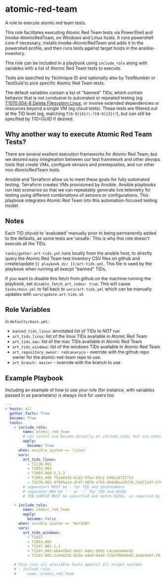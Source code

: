 # atomic-red-team

A role to execute atomic red team tests.

This role facilitates executing Atomic Red Team tests via PowerShell and
Invoke-AtomicRedTeam, on Windows and Linux hosts. It runs powershell core if
necessary, installs Invoke-AtomicRedTeam and adds it to the powershell profile,
and then runs tests against target hosts in the ansible-inventory.

This role can be included in a playbook using `include_role` along with
variables with a list of Atomic Red Team tests to execute.

Tests are specified by Technique ID and optionally also by TestNumber or
TestGuid to pick specific Atomic Red Team tests.

The default variables contain a list of "banned" TIDs, which contain behavior
that is not condusive to automated or repeated testing (eg [T1070.004-8 Delete
Filesystem
Linux](https://github.com/redcanaryco/atomic-red-team/blob/master/atomics/T1070.004/T1070.004.md#atomic-test-8---delete-filesystem---linux),
or involve extended dependencies or resources beyond a single VM (eg cloud
tests). These tests are filtered out at the TID level (eg, matching
`T[0-9]{4}(\.?[0-9]{3})?`), but can still be specified by TID+GUID if desired.

## Why another way to execute Atomic Red Team Tests?

There are several exellent execution frameworks for Atomic Red Team, but we desired easy
integreation between our test framework and other devops tools that create VMs,
configure sensors and prerequisites, and run other non-AtomicRedTeam tests.

Ansible and Terraform allow us to meet these goals for fully automated
testing. Terraform creates VMs provisioned by Ansible. Ansible playbooks run
test scenarios so that we can repeatably generate live telemetry for testing
using different combinations of sensors or configurations. This playbook
integrates Atomic Red Team into this automation-focused testing model.

## Notes

Each TID should to 'evaluated' manually prior to being permanently added to the
defaults, as some tests are 'unsafe.' This is why this role doesn't execute
all the TIDs.

`tasks/gather-art-tids.yml` runs locally from the ansible host, to directly
query the Atomic Red Team test inventory CSV files on github and create/update
`{{ playbook_dir }}/art-tids.yml`. This file is used by the playbook when running
all execpt "banned" TIDs.

If you want to disable this fetch from github on the machine running the
playbook, set `disable_fetch_art_index: true`. This will cause
`tasks/main.yml` to fall back to `vars/art-tids.yml` which can be manually
updates with `vars/update-art-tids.sh`

## Role Variables

in `defaults/main.yml`:

- `banned_tids_linux`: annotated list of TIDs to _NOT_ run
- `art_tids_linux`: list of the linux TIDs available in Atomic Red Team
- `art_tids_mac`: list of the mac TIDs available in Atomic Red Team
- `art_tids_windows`: list of the windows TIDs available in Atomic Red Team
- `art_repository_owner: redcanaryco` - override with the github repo owner for the atomic-red-team repo to use.
- `art_branch: master` - override with the branch to use

## Example Playbook

Including an example of how to use your role (for instance, with variables passed in as parameters) is always nice for users too:

```yaml
---
- hosts: all
  gather_facts: True
  become: True
  tasks:
    - include_role:
        name: atomic_red_team
        # you cannot use become directly on include_role, but can control elevation using apply
        apply:
          become: True
      when: ansible_system == 'Linux'
      vars:
        art_tids_linux:
          - T1136.001
          - T1053.003
          - T1003.008-1,2,3
          - T1003.008 f5aa6543-6cb2-4fae-b9c2-b96e14721713
          - T1070.003 47966a1d-df4f-4078-af65-db6d9aa20739,7e6721df-5f08-4370-9255-f06d8a77af4c
        # separators MUST be - for TID and testnumbers
        # separator MAY be ' ' or ':' for TID and GUIDs
        # TID.SUBTID MUST be specified and match GUIDs, as required by Invoke-AtomicTest

    - include_role:
        name: atomic_red_team
        apply:
          become: False
      when: ansible_system == 'Win32NT'
      vars:
        art_tids_windows:
          - T1027
          - T1053.005
          - T1547.001-1,2
          - T1547.001:eb44f842-0457-4ddc-9b92-c4caa144ac42
          - T1547.001:2cb98256-625e-4da9-9d44-f2e5f90b8bd5,dade9447-791e-4c8f-b04b-3a35855dfa06

    # this runs all available tests against all target systems
    # - include_role:
    #     name: atomic_red_team
```
